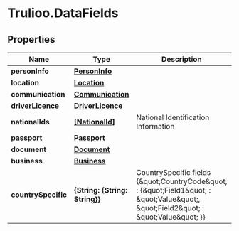 # Trulioo.DataFields

## Properties

Name | Type | Description | Notes
------------ | ------------- | ------------- | -------------
**personInfo** | [**PersonInfo**](PersonInfo.md) |  | [optional] 
**location** | [**Location**](Location.md) |  | [optional] 
**communication** | [**Communication**](Communication.md) |  | [optional] 
**driverLicence** | [**DriverLicence**](DriverLicence.md) |  | [optional] 
**nationalIds** | [**[NationalId]**](NationalId.md) | National Identification Information | [optional] 
**passport** | [**Passport**](Passport.md) |  | [optional] 
**document** | [**Document**](Document.md) |  | [optional] 
**business** | [**Business**](Business.md) |  | [optional] 
**countrySpecific** | **{String: {String: String}}** | CountrySpecific fields  {\&quot;CountryCode\&quot; : {\&quot;Field1\&quot; : \&quot;Value\&quot;,  \&quot;Field2\&quot; : \&quot;Value\&quot;  }} | [optional] 


